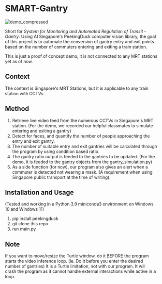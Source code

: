 # SMART-Gantry

![demo_compressed](https://user-images.githubusercontent.com/85046928/216934870-4bd28f7c-9e69-41f9-bdf2-b48585137369.gif)

Short for *System for Monitoring and Automated Regulation of Transit - Gantry*.
Using AI Singapore's PeekingDuck computer vision library, the goal of this project is to automate the conversion of gantry entry and exit points based on the number of commuters entering and exiting a train station.

This is just a proof of concept demo, it is not connected to any MRT stations yet as of now. 

## Context
The context is Singapore's MRT Stations, but it is applicable to any train station with CCTVs.

## Method
1. Retrieve live video feed from the numerous CCTVs in Singapore's MRT station. (For the demo, we recorded our helpful classmates to simulate entering and exiting a gantry)
2. Detect for faces, and quantify the number of people approaching the entry and exit gantry.
3. The number of suitable entry and exit gantries will be calculated through the program by using condition based ratio.
4. The gantry ratio output is feeded to the gantries to be updated. (For the demo, it is feeded to the gantry objects from the gantry_simulation.py)
5. As a side function (for now), our program also gives an alert when a commuter is detected not wearing a mask. (A requirement when using Singapore public transport at the time of writing).

## Installation and Usage
(Tested and working in a Python 3.9 miniconda3 environment on Windows 10 and Windows 11)
1. pip install peekingduck
2. git clone this repo
3. run main.py

## Note
If you want to move/resize the Turtle window, do it BEFORE the program starts the video inference loop. (ie. Do it before you enter the desired number of gantries)
It is a Turtle limitation, not with our program. It will crash the program as it cannot handle external interactions while active in a loop.
